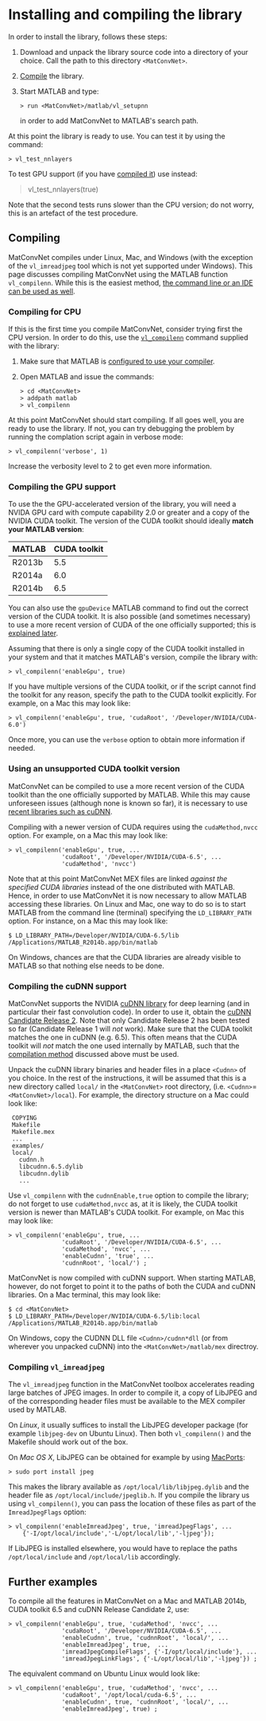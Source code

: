 # Installing and compiling the library

In order to install the library, follows these steps:

1.  Download and unpack the library source code into a directory of
    your choice. Call the path to this directory `<MatConvNet>`.
2.  [Compile](#compiling) the library.
3.  Start MATLAB and type:

        > run <MatConvNet>/matlab/vl_setupnn

    in order to add MatConvNet to MATLAB's search path.

At this point the library is ready to use. You can test it by using
the command:

    > vl_test_nnlayers

To test GPU support (if you have [compiled it](#gpu)) use instead:

> vl_test_nnlayers(true)

Note that the second tests runs slower than the CPU version; do not
worry, this is an artefact of the test procedure.

<a name='compiling'></a>
## Compiling

MatConvNet compiles under Linux, Mac, and Windows (with the exception
of the `vl_imreadjpeg` tool which is not yet supported under
Windows). This page discusses compiling MatConvNet using the MATLAB
function `vl_compilenn`. While this is the easiest method,
[the command line or an IDE can be used as well](install-alt.md).

<a name='cpu'></a>
### Compiling for CPU

If this is the first time you compile MatConvNet, consider trying
first the CPU version. In order to do this, use the
[`vl_compilenn`](mfiles/vl_compilenn) command supplied with the
library:

1.  Make sure that MATLAB is
    [configured to use your compiler](http://www.mathworks.com/help/matlab/matlab_external/changing-default-compiler.html).
2.  Open MATLAB and issue the commands:

        > cd <MatConvNet>
        > addpath matlab
        > vl_compilenn

At this point MatConvNet should start compiling. If all goes well, you
are ready to use the library. If not, you can try debugging the
problem by running the complation script again in verbose mode:

    > vl_compilenn('verbose', 1)

Increase the verbosity level to 2 to get even more information.

<a name='gpu'></a>
### Compiling the GPU support

To use the the GPU-accelerated version of the library, you will need a
NVIDA GPU card with compute capability 2.0 or greater and a copy of
the NVIDIA CUDA toolkit. The version of the CUDA toolkit should
ideally **match your MATLAB version**:

| MATLAB    | CUDA toolkit      |
|-----------|-------------------|
| R2013b    | 5.5               |
| R2014a    | 6.0               |
| R2014b    | 6.5               |

You can also use the `gpuDevice` MATLAB command to find out the
correct version of the CUDA toolkit. It is also possible (and
sometimes necessary) to use a more recent version of CUDA of the one
officially supported; this is [explained later](#nvcc).

Assuming that there is only a single copy of the CUDA toolkit
installed in your system and that it matches MATLAB's version, compile
the library with:

    > vl_compilenn('enableGpu', true)

If you have multiple versions of the CUDA toolkit, or if the script
cannot find the toolkit for any reason, specify the path to the CUDA
toolkit explicitly. For example, on a Mac this may look like:

    > vl_compilenn('enableGpu', true, 'cudaRoot', '/Developer/NVIDIA/CUDA-6.0')

Once more, you can use the `verbose` option to obtain more information
if needed.

<a name='nvcc'></a>
### Using an unsupported CUDA toolkit version

MatConvNet can be compiled to use a more recent version of the CUDA
toolkit than the one officially supported by MATLAB. While this may
cause unforeseen issues (although none is known so far), it is
necessary to use [recent libraries such as cuDNN](#cudnn).

Compiling with a newer version of CUDA requires using the
`cudaMethod,nvcc` option. For example, on a Mac this may look like:

    > vl_compilenn('enableGpu', true, ...
                   'cudaRoot', '/Developer/NVIDIA/CUDA-6.5', ...
                   'cudaMethod', 'nvcc')

Note that at this point MatConvNet MEX files are linked *against the
specified CUDA libraries* instead of the one distributed with
MATLAB. Hence, in order to use MatConvNet it is now necessary to allow
MATLAB accessing these libraries. On Linux and Mac, one way to do so
is to start MATLAB from the command line (terminal) specifying the
`LD_LIBRARY_PATH` option. For instance, on a Mac this may look like:

    $ LD_LIBRARY_PATH=/Developer/NVIDIA/CUDA-6.5/lib /Applications/MATLAB_R2014b.app/bin/matlab

On Windows, chances are that the CUDA libraries are already visible to
MATLAB so that nothing else needs to be done.

<a name='cudnn'></a>
### Compiling the cuDNN support

MatConvNet supports the NVIDIA <a
href='https://developer.nvidia.com/cuDNN'>cuDNN library</a> for deep
learning (and in particular their fast convolution code). In order to
use it, obtain the
[cuDNN Candidate Release 2](http://devblogs.nvidia.com/parallelforall/accelerate-machine-learning-cudnn-deep-neural-network-library). Note
that only Candidate Release 2 has been tested so far (Candidate
Release 1 will *not* work). Make sure that the CUDA toolkit matches
the one in cuDNN (e.g. 6.5). This often means that the CUDA toolkit
will *not* match the one used internally by MATLAB, such that the
[compilation method](#nvcc) discussed above must be used.

Unpack the cuDNN library binaries and header files in a place
`<Cudnn>` of you choice. In the rest of the instructions, it will be
assumed that this is a new directory called `local/` in the
`<MatConvNet>` root directory,
(i.e. `<Cudnn>`=`<MatConvNet>/local`). For example, the directory
structure on a Mac could look like:

     COPYING
     Makefile
     Makefile.mex
     ...
     examples/
     local/
       cudnn.h
       libcudnn.6.5.dylib
       libcudnn.dylib
       ...

Use `vl_compilenn` with the `cudnnEnable,true` option to compile the
library; do not forget to use `cudaMethod,nvcc` as, at it is likely,
the CUDA toolkit version is newer than MATLAB's CUDA toolkit. For
example, on Mac this may look like:

    > vl_compilenn('enableGpu', true, ...
                   'cudaRoot', '/Developer/NVIDIA/CUDA-6.5', ...
                   'cudaMethod', 'nvcc', ...
                   'enableCudnn', 'true', ...
                   'cudnnRoot', 'local/') ;

MatConvNet is now compiled with cuDNN support. When starting MATLAB,
however, do not forget to point it to the paths of both the CUDA and
cuDNN libraries. On a Mac terminal, this may look like:

    $ cd <MatConvNet>
    $ LD_LIBRARY_PATH=/Developer/NVIDIA/CUDA-6.5/lib:local /Applications/MATLAB_R2014b.app/bin/matlab

On Windows, copy the CUDNN DLL file `<Cudnn>/cudnn*dll` (or from
wherever you unpacked cuDNN) into the `<MatConvNet>/matlab/mex`
directroy.

### Compiling `vl_imreadjpeg`
<a name='jpeg'></a>

The `vl_imreadjpeg` function in the MatConvNet toolbox accelerates
reading large batches of JPEG images. In order to compile it, a copy
of LibJPEG and of the corresponding header files must be available to
the MEX compiler used by MATLAB.

On *Linux*, it usually suffices to install the LibJPEG developer
package (for example `libjpeg-dev` on Ubuntu Linux). Then both
`vl_compilenn()` and the Makefile should work out of the box.

On *Mac OS X*, LibJPEG can be obtained for example by using
[MacPorts](http://www.macports.org):

    > sudo port install jpeg

This makes the library available as `/opt/local/lib/libjpeg.dylib` and
the header file as `/opt/local/include/jpeglib.h`. If you compile the
library us using `vl_compilenn()`, you can pass the location of these
files as part of the `ImreadJpegFlags` option:

    > vl_compilenn('enableImreadJpeg', true, 'imreadJpegFlags', ...
        {'-I/opt/local/include','-L/opt/local/lib','-ljpeg'});

If LibJPEG is installed elsewhere, you would have to replace the paths
`/opt/local/include` and `/opt/local/lib` accordingly.

## Further examples

To compile all the features in MatConvNet on a Mac and MATLAB 2014b,
CUDA toolkit 6.5 and cuDNN Release Candidate 2, use:

    > vl_compilenn('enableGpu', true, 'cudaMethod', 'nvcc', ...
                   'cudaRoot', '/Developer/NVIDIA/CUDA-6.5', ...
                   'enableCudnn', true, 'cudnnRoot', 'local/', ...
                   'enableImreadJpeg', true,  ...
                   'imreadJpegCompileFlags', {'-I/opt/local/include'}, ...
                   'imreadJpegLinkFlags', {'-L/opt/local/lib','-ljpeg'}) ;

The equivalent command on Ubuntu Linux would look like:

    > vl_compilenn('enableGpu', true, 'cudaMethod', 'nvcc', ...
                   'cudaRoot', '/opt/local/cuda-6.5', ...
                   'enableCudnn', true, 'cudnnRoot', 'local/', ...
                   'enableImreadJpeg', true) ;
